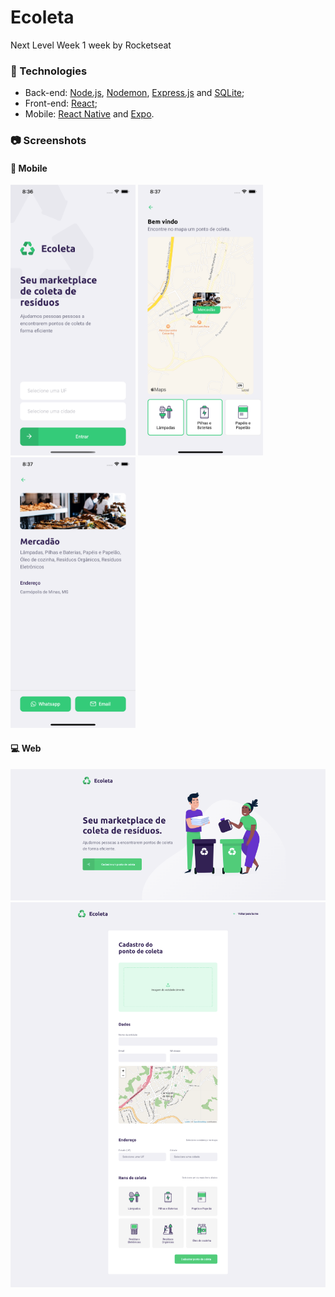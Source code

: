 # Ecoleta
Next Level Week 1 week by Rocketseat

### :rocket: Technologies
- Back-end: [Node.js](https://nodejs.org), [Nodemon](https://nodemon.io), [Express.js](https://expressjs.com) and [SQLite](https://www.sqlite.org);
- Front-end: [React](https://reactjs.org);
- Mobile: [React Native](https://reactnative.dev) and [Expo](https://expo.io).

### :camera: Screenshots

#### :iphone: Mobile
<img width="200" alt="mobile-detail" src="https://github.com/fredericoamsb/ecoleta/blob/master/mobile/screenshots/mobile-detail.png?raw=true"> <img width="200" alt="mobile-detail" src="https://github.com/fredericoamsb/ecoleta/blob/master/mobile/screenshots/mobile-points.png?raw=true"> <img width="200" alt="mobile-detail" src="https://github.com/fredericoamsb/ecoleta/blob/master/mobile/screenshots/mobile-home.png?raw=true">

#### :computer: Web
<img width="600" alt="mobile-detail" src="https://github.com/fredericoamsb/ecoleta/blob/master/web/screenshots/web-home.png?raw=true">
<img width="600" alt="mobile-detail" src="https://github.com/fredericoamsb/ecoleta/blob/master/web/screenshots/web-create-point.png?raw=true">
